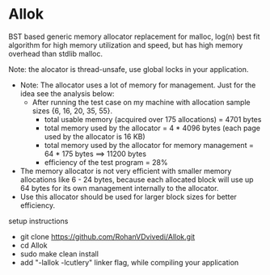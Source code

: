 # Allok
BST based generic memory allocator replacement for malloc, log(n) best fit algorithm for high memory utilization and speed, but has high memory overhead than stdlib malloc.

Note: the alocator is thread-unsafe, use global locks in your application.

 * Note: The allocator uses a lot of memory for management. Just for the idea see the analysis below:
	* After running the test case on my machine with allocation sample sizes {6, 16, 20, 35, 55}.
	  * total usable memory (acquired over 175 allocations) = 4701 bytes
	  * total memory used by the allocator = 4 * 4096 bytes (each page used by the allocator is 16 KB)
	  * total memory used by the allocator for memory management = 64 * 175 bytes ==> 11200 bytes
      * efficiency of the test program = 28%
 * The memory allocator is not very efficient with smaller memory allocations like 6 - 24 bytes, because each allocated block will use up 64 bytes for its own management internally to the allocator.
 * Use this allocator should be used for larger block sizes for better efficiency.

setup instructions

 * git clone https://github.com/RohanVDvivedi/Allok.git
 * cd Allok
 * sudo make clean install
 * add "-lallok -lcutlery" linker flag, while compiling your application